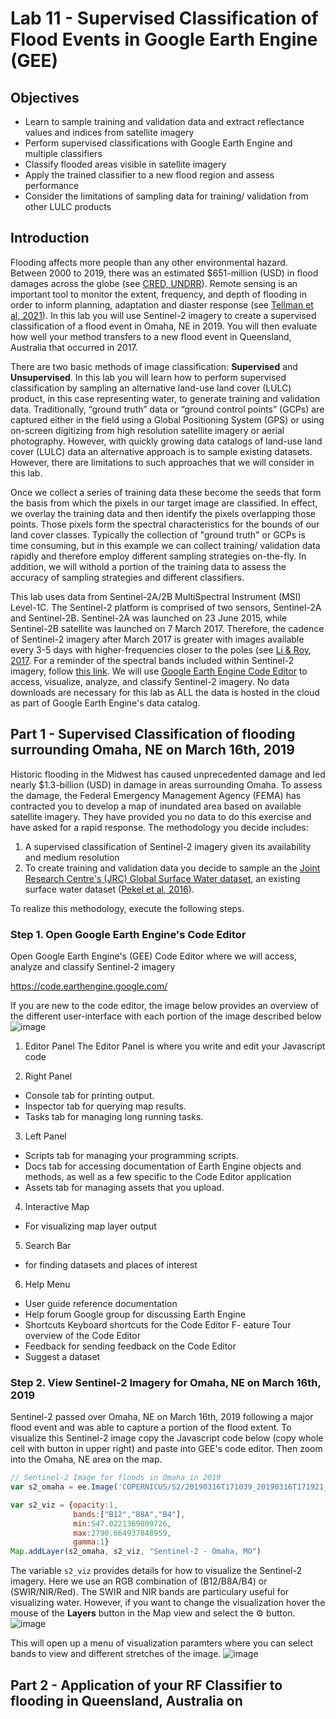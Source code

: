 # Lab 11 - Supervised Classification of Flood Events in Google Earth Engine (GEE)

## Objectives
-	Learn to sample training and validation data and extract reflectance values and indices from satellite imagery
-	Perform supervised classifications with Google Earth Engine and multiple classifiers
-	Classify flooded areas visible in satellite imagery
-	Apply the trained classifier to a new flood region and assess performance
- Consider the limitations of sampling data for training/ validation from other LULC products


## Introduction
Flooding affects more people than any other environmental hazard. Between 2000 to 2019, there was an estimated $651-million (USD) in flood damages across the globe (see [CRED, UNDRR](https://reliefweb.int/report/world/human-cost-disasters-overview-last-20-years-2000-2019)). Remote sensing is an important tool to monitor the extent, frequency, and depth of flooding in order to inform planning, adaptation and diaster response (see [Tellman et al, 2021](https://www.nature.com/articles/s41586-021-03695-w)). In this lab you will use Sentinel-2 imagery to create a supervised classification of a flood event in Omaha, NE in 2019. You will then evaluate how well your method transfers to a new flood event in Queensland, Australia that occurred in 2017. 

There are two basic methods of image classification: **Supervised** and **Unsupervised**. In this lab you will learn how to perform supervised classification by sampling an alternative land-use land cover (LULC) product, in this case representing water, to generate training and validation data. Traditionally, “ground truth” data or “ground control points” (GCPs) are captured either in the field using a Global Positioning System (GPS) or using on-screen digitizing from high resolution satellite imagery or aerial photography. However, with quickly growing data catalogs of land-use land cover (LULC) data an alternative approach is to sample existing datasets. However, there are limitations to such approaches that we will consider in this lab.

Once we collect a series of training data these become the seeds that form the basis from which the pixels in our target image are classified. In effect, we overlay the training data and then identify the pixels overlapping those points. Those pixels form the spectral characteristics for the bounds of our land cover classes. Typically the collection of "ground truth" or GCPs is time consuming, but in this example we can collect training/ validation data rapidly and therefore employ different sampling strategies on-the-fly. In addition, we will withold a portion of the training data to assess the accuracy of sampling strategies and different classifiers. 

This lab uses data from Sentinel-2A/2B MultiSpectral Instrument (MSI) Level-1C. The Sentinel-2 platform is comprised of two sensors, Sentinel-2A and Sentinel-2B. Sentinel-2A was launched on 23 June 2015, while Sentinel-2B satellite was launched on 7 March 2017. Therefore, the cadence of Sentinel-2 imagery after March 2017 is greater with images available every 3-5 days with higher-frequencies closer to the poles (see [Li & Roy, 2017](https://www.mdpi.com/2072-4292/9/9/902/htm). For a reminder of the spectral bands included within Sentinel-2 imagery, follow [this link](https://hatarilabs.com/ih-en/how-many-spectral-bands-have-the-sentinel-2-images). We will use [Google Earth Engine Code Editor](https://code.earthengine.google.com/) to access, visualize, analyze, and classify Sentinel-2 imagery. No data downloads are necessary for this lab as ALL the data is hosted in the cloud as part of Google Earth Engine's data catalog.  


## Part 1 - Supervised Classification of flooding surrounding Omaha, NE on March 16th, 2019
Historic flooding in the Midwest has caused unprecedented damage and led nearly $1.3-billion (USD) in damage in areas surrounding Omaha. To assess the damage, the Federal Emergency Management Agency (FEMA) has contracted you to develop a map of inundated area based on available satellite imagery. They have provided you no data to do this exercise and have asked for a rapid response. The methodology you decide includes:

1. A supervised classification of Sentinel-2 imagery given its availability and medium resolution
2. To create training and validation data you decide to sample an the [Joint Research Centre's (JRC) Global Surface Water dataset](https://storage.googleapis.com/global-surface-water/downloads_ancillary/DataUsersGuidev2.pdf), an existing surface water dataset ([Pekel et al, 2016](https://www.nature.com/articles/nature20584)). 

To realize this methodology, execute the following steps.

### Step 1. Open Google Earth Engine's Code Editor
Open Google Earth Engine's (GEE) Code Editor where we will access, analyze and classify Sentinel-2 imagery

https://code.earthengine.google.com/

If you are new to the code editor, the image below provides an overview of the different user-interface with each portion of the image described below
![image](https://user-images.githubusercontent.com/13280304/141536045-c217813a-2d1e-465f-a4f9-f7a20c3cda24.png)

1. Editor Panel
The Editor Panel is where you write and edit your Javascript code

2. Right Panel
- Console tab for printing output.
- Inspector tab for querying map results.
- Tasks tab for managing long running tasks.

3. Left Panel
- Scripts tab for managing your programming scripts.
- Docs tab for accessing documentation of Earth Engine objects and methods, as well as a few specific to the Code Editor application
- Assets tab for managing assets that you upload.

4. Interactive Map
- For visualizing map layer output

5. Search Bar 
- for finding datasets and places of interest

6. Help Menu
- User guide reference documentation
- Help forum Google group for discussing Earth Engine
- Shortcuts Keyboard shortcuts for the Code Editor
F- eature Tour overview of the Code Editor
- Feedback for sending feedback on the Code Editor
- Suggest a dataset

### Step 2. View Sentinel-2 Imagery for Omaha, NE on March 16th, 2019
Sentinel-2 passed over Omaha, NE on March 16th, 2019 following a major flood event and was able to capture a portion of the flood extent. To visualize this Sentinel-2 image copy the Javascript code below (copy whole cell with button in upper right) and paste into GEE's code editor. Then zoom into the Omaha, NE area on the map.

```js
// Sentinel-2 Image for floods in Omaha in 2019
var s2_omaha = ee.Image('COPERNICUS/S2/20190316T171039_20190316T171921_T14TQL')

var s2_viz = {opacity:1,
              bands:["B12","B8A","B4"],
              min:547.0221369809726,
              max:2790.664937848959,
              gamma:1}
Map.addLayer(s2_omaha, s2_viz, "Sentinel-2 - Omaha, MO")
```

The variable `s2_viz` provides details for how to visualize the Sentinel-2 imagery. Here we use an RGB combination of (B12/B8A/B4) or (SWIR/NIR/Red). The SWIR and NIR bands are particulary useful for visualizing water. However, if you want to change the visualization hover the mouse of the **Layers** button in the Map view and select the :gear: button.
![image](https://user-images.githubusercontent.com/13280304/141536838-b0925512-3803-4ee0-8e45-46511528fd51.png)

This will open up a menu of visualization paramters where you can select bands to view and different stretches of the image.
![image](https://user-images.githubusercontent.com/13280304/141537208-314aefb4-72d7-4cbf-a6fd-339eb86f71b7.png)



## Part 2 - Application of your RF Classifier to flooding in Queensland, Australia on 
